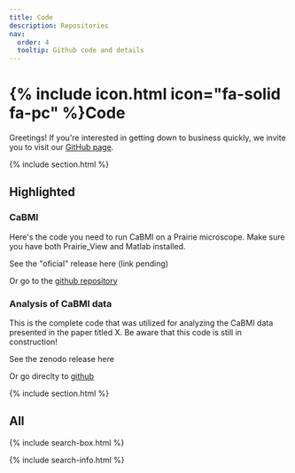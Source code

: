 ```yaml
---
title: Code
description: Repositories
nav:
  order: 4
  tooltip: Github code and details
---
```


# {% include icon.html icon="fa-solid fa-pc" %}Code

Greetings! If you're interested in getting down to business quickly, we invite you to visit our [GitHub page](https://github.com/NVL-Lab).

{% include section.html %}

## Highlighted

### CaBMI

Here's the code you need to run CaBMI on a Prairie microscope. Make sure you have both Prairie_View and Matlab installed.

See the "oficial" release here (link pending)

Or go to the [github repository](https://github.com/NVL-Lab/CaBMI_PrairieView)

### Analysis of CaBMI data

This is the complete code that was utilized for analyzing the CaBMI data presented in the paper titled X.
Be aware that this code is still in construction!

See the zenodo release here

Or go direclty to [github](https://github.com/NVL-Lab/DR_BMI)

{% include section.html %}

## All

{% include search-box.html %}

{% include search-info.html %}

